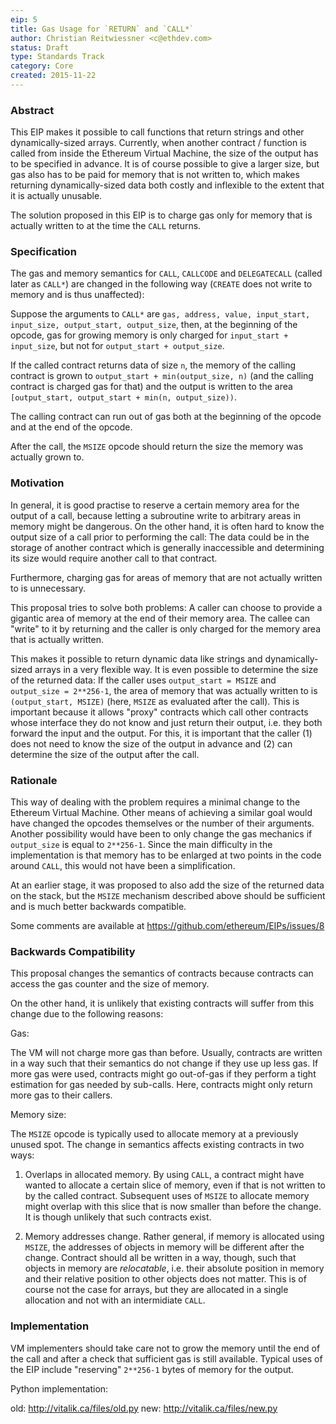 ```yaml
---
eip: 5
title: Gas Usage for `RETURN` and `CALL*`
author: Christian Reitwiessner <c@ethdev.com>
status: Draft
type: Standards Track
category: Core
created: 2015-11-22
---
```


### Abstract

This EIP makes it possible to call functions that return strings and other dynamically-sized arrays.
Currently, when another contract / function is called from inside the Ethereum Virtual Machine,
the size of the output has to be specified in advance. It is of course possible to give a larger
size, but gas also has to be paid for memory that is not written to, which makes returning
dynamically-sized data both costly and inflexible to the extent that it is actually unusable.

The solution proposed in this EIP is to charge gas only for memory that is actually written to at
the time the `CALL` returns.

### Specification

The gas and memory semantics for `CALL`, `CALLCODE` and `DELEGATECALL` (called later as `CALL*`)
are changed in the following way (`CREATE` does not write to memory and is thus unaffected):

Suppose the arguments to `CALL*` are `gas, address, value, input_start, input_size, output_start, output_size`,
then, at the beginning of the opcode, gas for growing memory is only charged for `input_start + input_size`, but not
for `output_start + output_size`.

If the called contract returns data of size `n`, the memory of the calling contract is grown to
`output_start + min(output_size, n)` (and the calling contract is charged gas for that) and the
output is written to the area `[output_start, output_start + min(n, output_size))`.

The calling contract can run out of gas both at the beginning of the opcode and at the end
of the opcode.

After the call, the `MSIZE` opcode should return the size the memory was actually grown to.

### Motivation

In general, it is good practise to reserve a certain memory area for the output of a call,
because letting a subroutine write to arbitrary areas in memory might be dangerous. On the
other hand, it is often hard to know the output size of a call prior to performing the call:
The data could be in the storage of another contract which is generally inaccessible and
determining its size would require another call to that contract.

Furthermore, charging gas for areas of memory that are not actually written to is unnecessary.

This proposal tries to solve both problems: A caller can choose to provide a gigantic area of
memory at the end of their memory area. The callee can "write" to it by returning and the
caller is only charged for the memory area that is actually written.

This makes it possible to return dynamic data like strings and dynamically-sized arrays
in a very flexible way. It is even possible to determine the size of the returned data:
If the caller uses `output_start = MSIZE` and `output_size = 2**256-1`, the area of
memory that was actually written to is `(output_start, MSIZE)` (here, `MSIZE` as evaluated
after the call). This is important because it allows "proxy" contracts
which call other contracts whose interface they do not know and just return their output,
i.e. they both forward the input and the output. For this, it is important that the caller
(1) does not need to know the size of the output in advance and (2) can determine the
size of the output after the call.


### Rationale

This way of dealing with the problem requires a minimal change to the Ethereum Virtual Machine.
Other means of achieving a similar goal would have changed the opcodes themselves or
the number of their arguments. Another possibility would have been to only change the
gas mechanics if `output_size` is equal to `2**256-1`. Since the main difficulty in the
implementation is that memory has to be enlarged at two points in the code around `CALL`,
this would not have been a simplification.

At an earlier stage, it was proposed to also add the size of the returned data on the stack,
but the `MSIZE` mechanism described above should be sufficient and is much better
backwards compatible.

Some comments are available at https://github.com/ethereum/EIPs/issues/8

### Backwards Compatibility

This proposal changes the semantics of contracts because contracts can access the gas counter
and the size of memory.

On the other hand, it is unlikely that existing contracts will suffer from this change due to
the following reasons:

Gas:

The VM will not charge more gas than before. Usually, contracts are written in a way such
that their semantics do not change if they use up less gas. If more gas were used, contracts
might go out-of-gas if they perform a tight estimation for gas needed by sub-calls. Here,
contracts might only return more gas to their callers.

Memory size:

The `MSIZE` opcode is typically used to allocate memory at a previously unused spot.
The change in semantics affects existing contracts in two ways:

1. Overlaps in allocated memory. By using `CALL`, a contract might have wanted to allocate
   a certain slice of memory, even if that is not written to by the called contract.
   Subsequent uses of `MSIZE` to allocate memory might overlap with this slice that is
   now smaller than before the change. It is though unlikely that such contracts exist.

2. Memory addresses change. Rather general, if memory is allocated using `MSIZE`, the
   addresses of objects in memory will be different after the change. Contract should
   all be written in a way, though, such that objects in memory are _relocatable_,
   i.e. their absolute position in memory and their relative position to other
   objects does not matter. This is of course not the case for arrays, but they
   are allocated in a single allocation and not with an intermidiate `CALL`.


### Implementation

VM implementers should take care not to grow the memory until the end of the call and after a check that sufficient
gas is still available. Typical uses of the EIP include "reserving" `2**256-1` bytes of memory for the output.

Python implementation:

  old: http://vitalik.ca/files/old.py
  new: http://vitalik.ca/files/new.py
